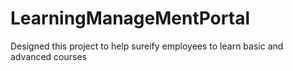 # LearningManageMentPortal
Designed this project to help  sureify employees to learn basic and advanced courses
